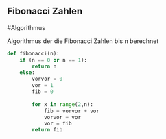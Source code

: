 ## Fibonacci Zahlen
#Algorithmus 

Algorithmus der die Fibonacci Zahlen bis n berechnet

```python
def fibonacci(n):
	if (n == 0 or n == 1):
		return n
	else:
		vorvor = 0
		vor = 1
		fib = 0
		
		for x in range(2,n):
			fib = vorvor + vor
			vorvor = vor
			vor = fib
		return fib

```